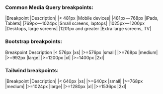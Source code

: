 ### Common Media Query breakpoints:
|Breakpoint	|Description|
|< 481px	|Mobile devices|
|481px — 768px	|iPads, Tablets|
|769px — 1024px	|Small screens, laptops|
|1025px — 1200px	|Desktops, large screens|
|1201px and greater	|Extra large screens, TV|
### Bootstrap breakpoints:
Breakpoint	Description
|< 576px	|xs|
|>=576px	|small|
|>=768px	|medium|
|>=992px	|large|
|>=1200px	|xl|
|>=1400px	|2xl|
### Tailwind breakpoints:
|Breakpoint	|Description|
|< 640px	|xs|
|>=640px	|small|
|>=768px	|medium|
|>=1024px	|large|
|>=1280px	|xl|
|>=1536px	|2xl|